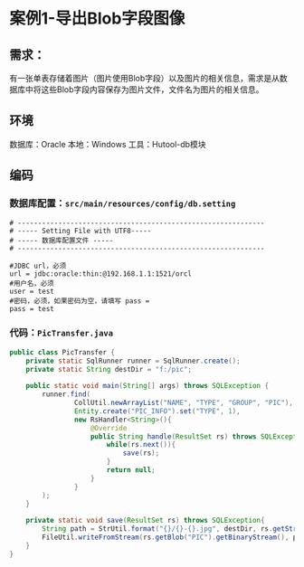 案例1-导出Blob字段图像
===

## 需求：
有一张单表存储着图片（图片使用Blob字段）以及图片的相关信息，需求是从数据库中将这些Blob字段内容保存为图片文件，文件名为图片的相关信息。

## 环境
数据库：Oracle
本地：Windows
工具：Hutool-db模块

## 编码

### 数据库配置：`src/main/resources/config/db.setting`
```shell
# -------------------------------------------------------------
# ----- Setting File with UTF8-----
# ----- 数据库配置文件 -----
# -------------------------------------------------------------

#JDBC url，必须
url = jdbc:oracle:thin:@192.168.1.1:1521/orcl
#用户名，必须
user = test
#密码，必须，如果密码为空，请填写 pass = 
pass = test
```

### 代码：`PicTransfer.java`
```java
public class PicTransfer {
	private static SqlRunner runner = SqlRunner.create();
	private static String destDir = "f:/pic";
	
	public static void main(String[] args) throws SQLException {
		runner.find(
				CollUtil.newArrayList("NAME", "TYPE", "GROUP", "PIC"), 
				Entity.create("PIC_INFO").set("TYPE", 1),
				new RsHandler<String>(){
					@Override
					public String handle(ResultSet rs) throws SQLException {
						while(rs.next()){
							save(rs);
						}
						return null;
					}
				}
		);
	}
	
	private static void save(ResultSet rs) throws SQLException{
		String path = StrUtil.format("{}/{}-{}.jpg", destDir, rs.getString("NAME"), rs.getString("GROUP"));
		FileUtil.writeFromStream(rs.getBlob("PIC").getBinaryStream(), path);
	}
}
```

